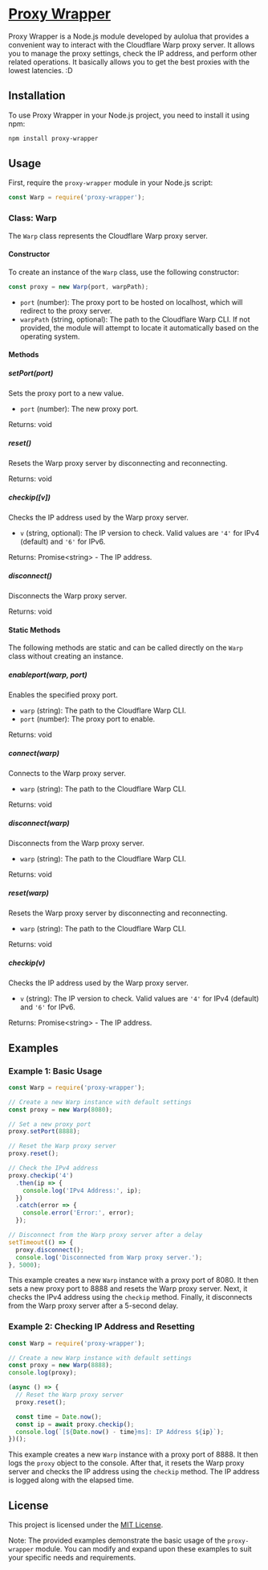 # [Proxy Wrapper](https://github.com/aulolua/proxy-wrapper)
<head>
  <meta name="google-site-verification" content="VWRCPP4JmTaEsf3rl1XXSkGgCWr-D7oOp9mUvwleaZU" />
</head>
Proxy Wrapper is a Node.js module developed by aulolua that provides a convenient way to interact with the Cloudflare Warp proxy server. It allows you to manage the proxy settings, check the IP address, and perform other related operations. It basically allows you to get the best proxies with the lowest latencies. :D

## Installation

To use Proxy Wrapper in your Node.js project, you need to install it using npm:

```bash
npm install proxy-wrapper
```

## Usage

First, require the `proxy-wrapper` module in your Node.js script:

```javascript
const Warp = require('proxy-wrapper');
```

### Class: Warp

The `Warp` class represents the Cloudflare Warp proxy server.

#### Constructor

To create an instance of the `Warp` class, use the following constructor:

```javascript
const proxy = new Warp(port, warpPath);
```

- `port` (number): The proxy port to be hosted on localhost, which will redirect to the proxy server.
- `warpPath` (string, optional): The path to the Cloudflare Warp CLI. If not provided, the module will attempt to locate it automatically based on the operating system.

#### Methods

##### setPort(port)

Sets the proxy port to a new value.

- `port` (number): The new proxy port.

Returns: void

##### reset()

Resets the Warp proxy server by disconnecting and reconnecting.

Returns: void

##### checkip([v])

Checks the IP address used by the Warp proxy server.

- `v` (string, optional): The IP version to check. Valid values are `'4'` for IPv4 (default) and `'6'` for IPv6.

Returns: Promise\<string> - The IP address.

##### disconnect()

Disconnects the Warp proxy server.

Returns: void

#### Static Methods

The following methods are static and can be called directly on the `Warp` class without creating an instance.

##### enableport(warp, port)

Enables the specified proxy port.

- `warp` (string): The path to the Cloudflare Warp CLI.
- `port` (number): The proxy port to enable.

Returns: void

##### connect(warp)

Connects to the Warp proxy server.

- `warp` (string): The path to the Cloudflare Warp CLI.

Returns: void

##### disconnect(warp)

Disconnects from the Warp proxy server.

- `warp` (string): The path to the Cloudflare Warp CLI.

Returns: void

##### reset(warp)

Resets the Warp proxy server by disconnecting and reconnecting.

- `warp` (string): The path to the Cloudflare Warp CLI.

Returns: void

##### checkip(v)

Checks the IP address used by the Warp proxy server.

- `v` (string): The IP version to check. Valid values are `'4'` for IPv4 (default) and `'6'` for IPv6.

Returns: Promise\<string> - The IP address.

## Examples

### Example 1: Basic Usage

```javascript
const Warp = require('proxy-wrapper');

// Create a new Warp instance with default settings
const proxy = new Warp(8080);

// Set a new proxy port
proxy.setPort(8888);

// Reset the Warp proxy server
proxy.reset();

// Check the IPv4 address
proxy.checkip('4')
  .then(ip => {
    console.log('IPv4 Address:', ip);
  })
  .catch(error => {
    console.error('Error:', error);
  });

// Disconnect from the Warp proxy server after a delay
setTimeout(() => {
  proxy.disconnect();
  console.log('Disconnected from Warp proxy server.');
}, 5000);
```

This example creates a new `Warp` instance with a proxy port of 8080. It then sets a new proxy port to 8888 and resets the Warp proxy server. Next, it checks the IPv4 address using the `checkip` method. Finally, it disconnects from the Warp proxy server after a 5-second delay.

### Example 2: Checking IP Address and Resetting

```javascript
const Warp = require('proxy-wrapper');

// Create a new Warp instance with default settings
const proxy = new Warp(8888);
console.log(proxy);

(async () => {
  // Reset the Warp proxy server
  proxy.reset();

  const time = Date.now();
  const ip = await proxy.checkip();
  console.log(`[${Date.now() - time}ms]: IP Address ${ip}`);
})();
```

This example creates a new `Warp` instance with a proxy port of 8888. It then logs the `proxy` object to the console. After that, it resets the Warp proxy server and checks the IP address using the `checkip` method. The IP address is logged along with the elapsed time.

## License

This project is licensed under the [MIT License](LICENSE).

Note: The provided examples demonstrate the basic usage of the `proxy-wrapper` module. You can modify and expand upon these examples to suit your specific needs and requirements.
